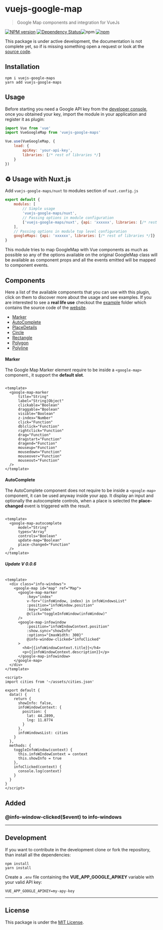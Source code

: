 # vuejs-google-map

> Google Map components and integration for VueJs

[![NPM version][npm-image]][npm-url] [![Dependency Status][daviddm-image]][daviddm-url]![npm](https://img.shields.io/npm/dm/vuejs-google-maps?style=flat-square)
[![npm](https://img.shields.io/npm/dt/vuejs-google-maps.svg?style=flat-square)](https://npmjs.com/package/vuejs-google-maps)

This package is under active development, the documentation is not complete yet, so if is missing something open a
request or look at the [source code](https://github.com/chantouchsek/vuejs-google-map).

## Installation

```
npm i vuejs-google-maps
yarn add vuejs-google-maps
```

## Usage

Before starting you need a Google API key from the [developer console](http://console.developers.google.com/), once you
obtained your key, import the module in your application and register it as plugin:

```js
import Vue from 'vue'
import VueGoogleMap from 'vuejs-google-maps'

Vue.use(VueGoogleMap, {
    load: {
        apiKey: 'your-api-key',
        libraries: [/* rest of libraries */]
    }
})
```

## ♻️ Usage with Nuxt.js

Add `vuejs-google-maps/nuxt` to modules section of `nuxt.config.js`

```js
export default {
    modules: [
        // Simple usage
        'vuejs-google-maps/nuxt',
        // Passing options in module configuration
        ['vuejs-google-maps/nuxt', {api: 'xxxxxx', libraries: [/* rest of libraries */]}]
    ],
    // Passing options in module top level configuration
    googleMaps: {api: 'xxxxxx', libraries: [/* rest of libraries */]}
}
```

This module tries to map GoogleMap with Vue components as much as possible so any of the options available on the
original GoogleMap class will be available as component props and all the events emitted will be mapped to component
events.

## Components

Here a list of the available components that you can use with this plugin, click on them to discover more about the
usage and see examples. If you are interested to see a __real life use__ checkout
the [example](https://github.com/chantouchsek/vuejs-google-maps/tree/master/demo) folder which contains the source code
of the [website](http://vuejs-google-maps.bookingkh.com/#/).

* [Marker](#marker)
* [AutoComplete](#autocomplete)
* [PlaceDetails](#placedetails)
* [Circle](#circle)
* [Rectangle](#rectangle)
* [Polygon](#polygon)
* [Polyline](#polyline)

#### Marker

The Google Map Marker element require to be inside a `<google-map>` component., it support the __default slot__.

```vue

<template>
  <google-map-marker
      title="String"
      label="String|Object"
      clickable="Boolean"
      draggable="Boolean"
      visible="Boolean"
      z-index="Number"
      click="Function"
      dblclick="Function"
      rightclick="Function"
      drag="Function"
      dragstart="Function"
      dragend="Function"
      mouseup="Function"
      mousedown="Function"
      mouseover="Function"
      mouseout="Function"
  />
</template>
```

#### AutoComplete

The AutoComplete component does not require to be inside a `<google-map>` component, it can be used anyway inside your
app. It display an input and optionally the autocomplete controls, when a place is selected the __place-changed__ event
is triggered with the result.

```vue

<template>
  <google-map-autocomplete
      model="String"
      types="Array"
      controls="Boolean"
      update-map="Boolean"
      place-changed="Function"
  />
</template>
```

##### Update V 0.0.6

````vue

<template>
  <div class="info-windows">
    <google-map id="map" ref="Map">
      <google-map-marker
          :key="index"
          v-for="(infoWindow, index) in infoWindowsList"
          :position="infoWindow.position"
          :key="index"
          @click="toggleInfoWindow(infoWindow)"
      />
      <google-map-infowindow
          :position="infoWIndowContext.position"
          :show.sync="showInfo"
          :options="{maxWidth: 300}"
          @info-window-clicked="infoClicked"
      >
        <h4>{{infoWindowContext.title}}</h4>
        <p>{{infoWindowContext.description}}</p>
      </google-map-infowindow>
    </google-map>
  </div>
</template>

<script>
import cities from '~/assets/cities.json'

export default {
  data() {
    return {
      showInfo: false,
      infoWindowContext: {
        position: {
          lat: 44.2899,
          lng: 11.8774
        }
      },
      infoWindowsList: cities
    }
  },
  methods: {
    toggleInfoWindow(context) {
      this.infoWIndowContext = context
      this.showInfo = true
    },
    infoClicked(context) {
      console.log(context)
    }
  }
}
</script>
````

## Added

### @info-window-clicked($event) to info-windows

---

## Development

If you want to contribute in the development clone or fork the repository, than install all the dependencies:

```
npm install
yarn install
```

Create a `.env` file containing the __VUE_APP_GOOGLE_APIKEY__ variable with your valid API key:

```env
VUE_APP_GOOGLE_APIKEY=my-apy-key
```

---

## License

This package is under the [MIT License](LICENSE).

[npm-image]: https://badge.fury.io/js/vuejs-google-maps.svg

[npm-url]: https://npmjs.org/package/vuejs-google-maps

[daviddm-image]: https://david-dm.org/chantouchsek/vuejs-google-maps.svg?theme=shields.io

[daviddm-url]: https://david-dm.org/chantouchsek/vuejs-google-maps.svg
